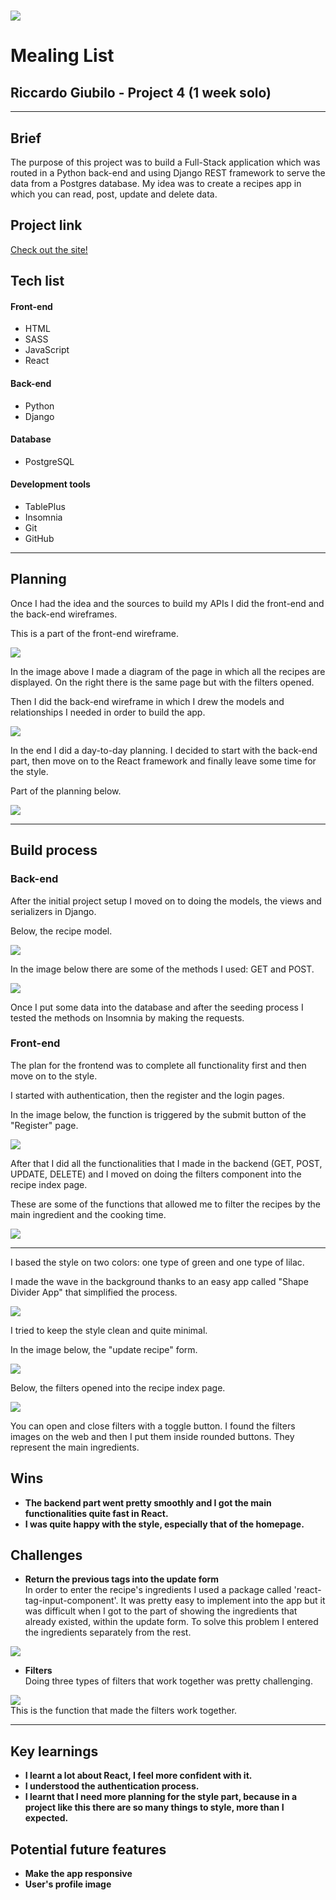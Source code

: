 # ![](https://ga-dash.s3.amazonaws.com/production/assets/logo-9f88ae6c9c3871690e33280fcf557f33.png)
# Mealing List
## Riccardo Giubilo - Project 4 (1 week solo)
---
## Brief
The purpose of this project was to build a Full-Stack application which was routed in a Python back-end and using Django REST framework to serve the data from a Postgres database. 
My idea was to create a recipes app in which you can read, post, update and delete data. 

## Project link
[Check out the site!](https://mealing-list.herokuapp.com/)

## Tech list
#### Front-end

* HTML
* SASS
* JavaScript
* React

#### Back-end
* Python
* Django

#### Database
* PostgreSQL

#### Development tools
* TablePlus
* Insomnia
* Git
* GitHub

---

## Planning

Once I had the idea and the sources to build my APIs I did the front-end and the back-end wireframes.

This is a part of the front-end wireframe.

<div>
<img src="readme-images/frontend-wireframe.png">
</div>

In the image above I made a diagram of the page in which all the recipes are displayed. On the right there is the same page but with the filters opened. 

Then I did the back-end wireframe in which I drew the models and relationships I needed in order to build the app.

<div>
<img src="readme-images/backend-wireframe.png">
</div>

In the end I did a day-to-day planning. I decided to start with the back-end part, then move on to the React framework and finally leave some time for the style.

Part of the planning below.
<div>
<img src="readme-images/project-plan.png">
</div>

---

## Build process
### Back-end
After the initial project setup I moved on to doing the models, the views and serializers in Django. 

Below, the recipe model.

<div>
<img src="readme-images/models.png">
</div>

In the image below there are some of the methods I used: GET and POST.
<div>
<img src="readme-images/views.png">
</div>

Once I put some data into the database and after the seeding process I tested the methods on Insomnia by making the requests.

### Front-end

The plan for the frontend was to complete all functionality first and then move on to the style. 

I started with authentication, then the register and the login pages.

In the image below, the function is triggered by the submit button of the "Register" page.
<div>
<img src="readme-images/front-register.png">
</div>

After that I did all the functionalities that I made in the backend (GET, POST, UPDATE, DELETE) and I moved on doing the filters component into the recipe index page. 

These are some of the functions that allowed me to filter the recipes by the main ingredient and the cooking time.
<div>
<img src="readme-images/front-filters.png">
</div>

---

I based the style on two colors: one type of green and one type of lilac.

I made the wave in the background thanks to an easy app called "Shape Divider App" that simplified the process. 

<div>
<img src="readme-images/front-home.png">
</div>

I tried to keep the style clean and quite minimal.

In the image below, the "update recipe" form.
<div>
<img src="readme-images/front-form.png">
</div>

Below, the filters opened into the recipe index page.
<div>
<img src="readme-images/style-filters.png">
</div>

You can open and close filters with a toggle button.
I found the filters images on the web and then I put them inside rounded buttons. They represent the main ingredients.


## Wins

- **The backend part went pretty smoothly and I got the main functionalities quite fast in React.**
- **I was quite happy with the style, especially that of the homepage.** 

## Challenges
- **Return the previous tags into the update form** <br >
In order to enter the recipe's ingredients I used a package called 'react-tag-input-component'. It was pretty easy to implement into the app but it was difficult when I got to the part of showing the ingredients that already existed, within the update form. 
To solve this problem I entered the ingredients separately from the rest.

<div>
<img src="readme-images/challenges-tags.png">
</div>

- **Filters** <br >
Doing three types of filters that work together was pretty challenging. 

<div>
<img src="readme-images/challenge-filters.png">
</div>
This is the function that made the filters work together.

---

## Key learnings
- **I learnt a lot about React, I feel more confident with it.**
- **I understood the authentication process.**
- **I learnt that I need more planning for the style part, because in a project like this there are so many things to style, more than I expected.** 

## Potential future features
- **Make the app responsive**
- **User's profile image**
